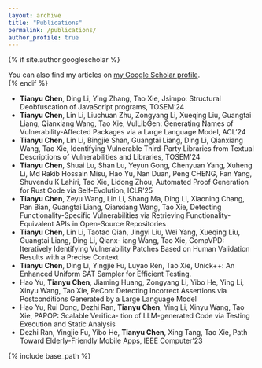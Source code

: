 ```yaml
---
layout: archive
title: "Publications"
permalink: /publications/
author_profile: true
---
```


{% if site.author.googlescholar %}
  <div class="wordwrap">You can also find my articles on <a href="{{site.author.googlescholar}}">my Google Scholar profile</a>.</div>
{% endif %}

- **Tianyu Chen**, Ding Li, Ying Zhang, Tao Xie, Jsimpo: Structural Deobfuscation of JavaScript programs, TOSEM’24
- **Tianyu Chen**, Lin Li, Liuchuan Zhu, Zongyang Li, Xueqing Liu, Guangtai Liang, Qianxiang Wang, Tao Xie, VulLibGen: Generating Names of Vulnerability-Affected Packages via a Large Language Model, ACL’24
- **Tianyu Chen**, Lin Li, Bingjie Shan, Guangtai Liang, Ding Li, Qianxiang Wang, Tao Xie, Identifying Vulnerable Third-Party Libraries from Textual Descriptions of Vulnerabilities and Libraries, TOSEM'24
- **Tianyu Chen**, Shuai Lu, Shan Lu, Yeyun Gong, Chenyuan Yang, Xuheng Li, Md Rakib Hossain Misu, Hao Yu, Nan Duan, Peng CHENG, Fan Yang, Shuvendu K Lahiri, Tao Xie, Lidong Zhou, Automated Proof Generation for Rust Code via Self-Evolution, ICLR’25
- **Tianyu Chen**, Zeyu Wang, Lin Li, Shang Ma, Ding Li, Xiaoning Chang, Pan Bian, Guangtai Liang, Qianxiang Wang, Tao Xie, Detecting Functionality-Specific Vulnerabilities via Retrieving Functionality- Equivalent APIs in Open-Source Repositories
- **Tianyu Chen**, Lin Li, Taotao Qian, Jingyi Liu, Wei Yang, Xueqing Liu, Guangtai Liang, Ding Li, Qianx- iang Wang, Tao Xie, CompVPD: Iteratively Identifying Vulnerability Patches Based on Human Validation Results with a Precise Context
- **Tianyu Chen**, Ding Li, Yingjie Fu, Luyao Ren, Tao Xie, Unick++: An Enhanced Uniform SAT Sampler for Efficient Testing.
- Hao Yu, **Tianyu Chen**, Jiaming Huang, Zongyang Li, Yibo He, Ying Li, Xinyu Wang, Tao Xie, ReCon: Detecting Incorrect Assertions via Postconditions Generated by a Large Language Model
- Hao Yu, Rui Dong, Dezhi Ran, **Tianyu Chen**, Ying Li, Xinyu Wang, Tao Xie, PAPOP: Scalable Verifica- tion of LLM-generated Code via Testing Execution and Static Analysis
- Dezhi Ran, Yingjie Fu, Yibo He, **Tianyu Chen**, Xing Tang, Tao Xie, Path Toward Elderly-Friendly Mobile Apps, IEEE Computer’23


{% include base_path %}

<!-- {% for post in site.publications reversed %}
  {% include archive-single.html %}
{% endfor %}
 -->
